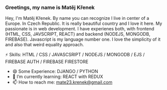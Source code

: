 ### Greetings, my name is Matěj Křenek

Hey, I'm Matěj Křenek. By name you can recognize I live in center of a Europe. In Czech Republic. It is really beautiful country and I love it here. My passionate is in web development. I have experienes both, with frontend (HTML, CSS, JAVSCRIPT, REACT) and backend (NODEJS, MONGODB, FIREBASE). Javascript is my language number one. I love the simplicity of it and also that weird equality approach.

⚡ Skills: HTML / CSS / JAVASCSRIPT / NODEJS / MONGODB / EJS / FIREBASE AUTH / FIREBASE FIRESTORE
- 😄 Some Experience: DJANGO / PYTHON
- 🌱 I’m currently learning: REACT with REDUX
- 📫 How to reach me: mate23.krenek@gmail.com 




